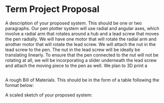 # Term Project Proposal

A description of your proposed system. This should be one or two paragraphs.
Our pen plotter system will use radial and angular axes, which involve a radial arm that rotates around a hub and a lead screw that moves the pen radially.
We will have one motor that will rotate the radial arm and another motor that will rotate the lead screw. We will attach the nut in the lead screw to the 
pen. The nut in the lead screw will be ideally be translating linearly. To ensure that the pen connected to the nut will not be rotating at all, we will 
be incorporating a slider underneath the lead screw and attach the moving piece to the pen as well. We plan to 3D print a 

##

A rough Bill of Materials. This should be in the form of a table following the format below:


A scaled sketch of your proposed system:
